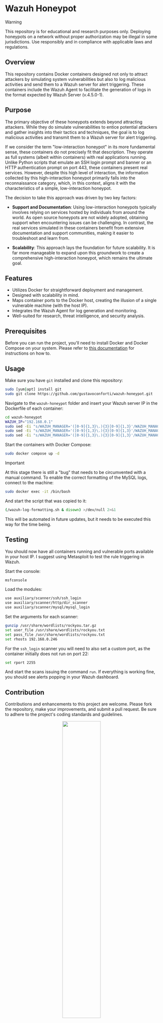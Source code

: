 # Wazuh Honeypot

> [!WARNING]
> This repository is for educational and research purposes only. Deploying honeypots on a network without proper authorization may be illegal in some jurisdictions. Use responsibly and in compliance with applicable laws and regulations.

## Overview
This repository contains Docker containers designed not only to attract attackers by simulating system vulnerabilities but also to log malicious activities and send them to a Wazuh server for alert triggering. These containers include the Wazuh Agent to facilitate the generation of logs in the format expected by Wazuh Server (v.4.5.0-1).

## Purpose
The primary objective of these honeypots extends beyond attracting attackers. While they do simulate vulnerabilities to entice potential attackers and gather insights into their tactics and techniques, the goal is to log malicious activities and transmit them to a Wazuh server for alert triggering.

If we consider the term "low-interaction honeypot" in its more fundamental sense, these containers do not precisely fit that description. They operate as full systems (albeit within containers) with real applications running. Unlike Python scripts that emulate an SSH login prompt and banner or an HTTP authentication prompt on port 443, these containers present real services. However, despite this high level of interaction, the information collected by this high-interaction honeypot primarily falls into the reconnaissance category, which, in this context, aligns it with the characteristics of a simple, low-interaction honeypot.

The decision to take this approach was driven by two key factors:

- **Support and Documentation**: Using low-interaction honeypots typically involves relying on services hosted by individuals from around the world. As open source honeypots are not widely adopted, obtaining support when encountering issues can be challenging. In contrast, the real services simulated in these containers benefit from extensive documentation and support communities, making it easier to troubleshoot and learn from.

- **Scalability**: This approach lays the foundation for future scalability. It is far more manageable to expand upon this groundwork to create a comprehensive high-interaction honeypot, which remains the ultimate goal.

## Features
- Utilizes Docker for straightforward deployment and management.
- Designed with scalability in mind.
- Maps container ports to the Docker host, creating the illusion of a single vulnerable machine (with the host IP).
- Integrates the Wazuh Agent for log generation and monitoring.
- Well-suited for research, threat intelligence, and security analysis.

## Prerequisites

Before you can run the project, you'll need to install Docker and Docker Compose on your system. Please refer to [this documentation](https://docs.docker.com/engine/install/) for instructions on how to.

## Usage
Make sure you have `git` installed and clone this repository:
```bash
sudo [yum|apt] install git
sudo git clone https://github.com/gustavoconforti/wazuh-honeypot.git
```
Navigate to the `wazuh-honeypot` folder and insert your Wazuh server IP in the Dockerfile of each container:
```bash
cd wazuh-honeypot
WAZUH_IP="192.168.0.1"
sudo sed -Ei "s/WAZUH_MANAGER='([0-9]{1,3}\.){3}[0-9]{1,3}'/WAZUH_MANAGER='$WAZUH_IP'/" mysql/Dockerfile
sudo sed -Ei "s/WAZUH_MANAGER='([0-9]{1,3}\.){3}[0-9]{1,3}'/WAZUH_MANAGER='$WAZUH_IP'/" openssh/Dockerfile
sudo sed -Ei "s/WAZUH_MANAGER='([0-9]{1,3}\.){3}[0-9]{1,3}'/WAZUH_MANAGER='$WAZUH_IP'/" apache/Dockerfile
```
Start the containers with Docker Compose:
```bash
sudo docker compose up -d
```

> [!IMPORTANT]
> At this stage there is still a "bug" that needs to be circumvented with a manual command. To enable the correct formatting of the MySQL logs, connect to the machine:
> ```bash
> sudo docker exec -it /bin/bash
> ```
> And start the script that was copied to it:
> ```bash
> (/wazuh-log-formatting.sh & disown) >/dev/null 2>&1
> ```
> This will be automated in future updates, but it needs to be executed this way for the time being.

## Testing
You should now have all containers running and vulnerable ports available in your host IP. I suggest using Metasploit to test the rule triggering in Wazuh.

Start the console:
```bash
msfconsole
```
Load the modules:
```bash
use auxiliary/scanner/ssh/ssh_login 
use auxiliary/scanner/http/dir_scanner
use auxiliary/scanner/mysql/mysql_login
```
Set the arguments for each scanner:
```bash
gunzip /usr/share/wordlists/rockyou.tar.gz
set user_file /usr/share/wordlists/rockyou.txt
set pass_file /usr/share/wordlists/rockyou.txt
set rhosts 192.168.0.246
```
For the `ssh_login` scanner you will need to also set a custom port, as the container initially does not run on port 22:
```bash
set rport 2255
```
And start the scans issuing the command `run`. If everything is working fine, you should see alerts popping in your Wazuh dashboard.

## Contribution
Contributions and enhancements to this project are welcome. Please fork the repository, make your improvements, and submit a pull request. Be sure to adhere to the project's coding standards and guidelines.

<p align="center">
  <img src="https://github.com/gustavoconforti/wazuh-honeypot/assets/56703129/d30da931-de3a-44dd-93d5-cfa2c63f6331" style="width:50%;">
</p>

## License
This project is licensed under the [GNU General Public License, Version 3 (GPL-3.0)](LICENSE). See the [LICENSE](LICENSE) file for details.
